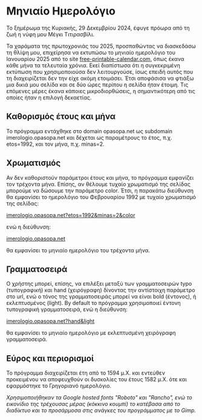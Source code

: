 # Μηνιαίο Ημερολόγιο

Το ξημέρωμα της Κυριακής, 29 Δεκεμβρίου 2024, έφυγε πρόωρα από τη ζωή η νύφη μου Μέγκι Τιτιρασβίλι.

Τα χαράματα της πρωτοχρονιάς του 2025, προσπαθώντας να διασκεδάσω τη θλίψη μου,
επιχείρησα να εκτυπώσω το μηνιαίο ημερολόγιο του Ιανουαρίου 2025 από το site
[free-printable-calendar.com](https://www.free-printable-calendar.com),
όπως έκανα κάθε μήνα τα τελευταία χρόνια.
Εκεί διαπίστωσα ότι η συγκεκριμένη εκτύπωση που χρησιμοποιούσα δεν λειτουργούσε,
ίσως επειδή αυτός που τη διαχειρίζεται δεν την είχε ακόμη ετοιμάσει.
Έτσι αποφάσισα να φτιάξω μια δικιά μου σελίδα και σε δύο ώρες περίπου η σελίδα ήταν έτοιμη.
Τις επόμενες μέρες έκανα κάποιες μικροδιορθώσεις, η σημαντικότερη από τις οποίες ήταν η επιλογή δεκαετίας.

## Καθορισμός έτους και μήνα ##

Το πρόγραμμα εντάχθηκε στο domain opasopa.net ως subdomain imerologio.opasopa.net
και δέχεται ως παραμέτρους το έτος, π.χ. etos=1992, και τον μήνα, π.χ. minas=2.

## Χρωματισμός ##

Αν δεν καθοριστούν παράμετροι έτους και μήνα, το πρόγραμμα εμφανίζει τον τρέχοντα μήνα.
Επίσης, αν θέλουμε τυχαίο χρωματισμό της σελίδας μπορούμε να δώσουμε την παράμετρο color.
Έτσι, η παρακάτω διεύθυνση θα εμφανίσει το ημερολόγιο του Φεβρουαρίου 1992 με τυχαίο χρωματισμό της σελίδας:

[imerologio.opasopa.net?etos=1992&minas=2&color](imerologio.opasopa.net?etos=1992&minas=2&color)

ενώ η διεύθυνση:

[imerologio.opasopa.net](imerologio.opasopa.net)

θα εμφανίσει το μηνιαίο ημερολόγιο του τρέχοντα μήνα.

## Γραμματοσειρά ##

Ο χρήστης μπορεί, επίσης, να επιλέξει μεταξύ των γραμματοσειρών typo (τυπογραφική) και hand (χειρόγραφη)
δίνοντας την αντίστοιχη παράμετρο στο url, ενώ ο τόνος της γραμματοσειράς μπορεί να είναι bold (έντονος),
ή εκλεπτυσμένος (light). By default το πρόγραμμα χρησιμοποιεί έντονη τυπογραφική γραμματοσειρά, ενώ
η διεύθυνση:

[imerologio.opasopa.net?hand&light](imerologio.opasopa.net?hand&light)

θα εμφανίσει το μηνιαίο ημερολόγιο με εκλεπτυσμένη χειρόγραφη γραμματοσειρά.

## Εύρος και περιορισμοί ##

Το πρόγραμμα διαχειρίζεται έτη από το 1594 μ.Χ. και εντεύθεν προκειμένου να αποφευχθούν οι δυσκολίες
του έτους 1582 μ.Χ. ότε και εφαρμόστηκε το Γρηγοριανό ημερολόγιο.

*Χρησιμοποιήθηκαν τα Google hosted fonts "Roboto" και "Rancho", ενώ το εικονίδιο της τρέχουσας μέρας
(κόκκινο κουμπί) το κατέβασα από το διαδίκτυο και το προσάρμοσα στις ανάγκες του προγράμματος με το Gimp.*
